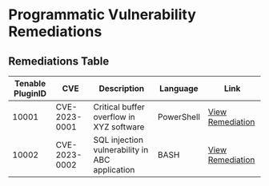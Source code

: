# Programmatic Vulnerability Remediations

## Remediations Table

| Tenable PluginID | CVE        | Description                   | Language   | Link                                                     |
|------------------|------------|-------------------------------|------------|----------------------------------------------------------|
| 10001            | CVE-2023-0001 | Critical buffer overflow in XYZ software | PowerShell | [View Remediation](https://github.com/Michael-Kangethe/programmatic-remediation-vulnerabilities/blob/main/Scripts/powershell-templates.ps1) |
| 10002            | CVE-2023-0002 | SQL injection vulnerability in ABC application | BASH       | [View Remediation](https://github.com/Michael-Kangethe/programmatic-remediation-vulnerabilities/tree/main/Scripts) |
